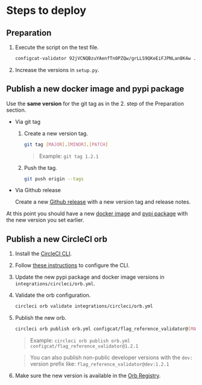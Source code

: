 # Steps to deploy
## Preparation
1. Execute the script on the test file.
   ```bash
   configcat-validator 92jVCNQBzuYAenfTn0PZQw/grLLS9QKeEiFJPNLan8K4w ./sample_to_scan -s=testcdn.configcat.com -v
   ```
2. Increase the versions in `setup.py`.

## Publish a new docker image and pypi package
Use the **same version** for the git tag as in the 2. step of the Preparation section.
- Via git tag
    1. Create a new version tag.
       ```bash
       git tag [MAJOR].[MINOR].[PATCH]
       ```
       > Example: `git tag 1.2.1`
    2. Push the tag.
       ```bash
       git push origin --tags
       ```
- Via Github release 

  Create a new [Github release](https://github.com/configcat/flag-reference-validator/releases) with a new version tag and release notes.

At this point you should have a new [docker image](https://cloud.docker.com/u/configcat/repository/docker/configcat/flag-reference-validator) and [pypi package](https://pypi.org/project/configcat-flag-reference-validator/) with the new version you set earlier.

## Publish a new CircleCI orb
1. Install the [CircleCI CLI](https://circleci.com/docs/2.0/local-cli/#quick-installation).
2. Follow [these instructions](https://circleci.com/docs/2.0/local-cli/#configuring-the-cli) to configure the CLI.
3. Update the new pypi package and docker image versions in `integrations/circleci/orb.yml`.
4. Validate the orb configuration.
   ```bash
   circleci orb validate integrations/circleci/orb.yml
   ```
5. Publish the new orb.
   ```bash
   circleci orb publish orb.yml configcat/flag_reference_validator@[MAJOR].[MINOR].[PATCH]
   ```
   > Example: `circleci orb publish orb.yml configcat/flag_reference_validator@1.2.1`
   
   > You can also publish non-public developer versions with the `dev:` version prefix like: `flag_reference_validator@dev:1.2.1`
6. Make sure the new version is available in the [Orb Registry](https://circleci.com/orbs/registry/orb/configcat/flag_reference_validator).